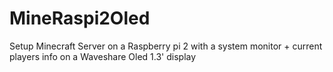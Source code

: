 # MineRaspi2Oled
Setup Minecraft Server on a Raspberry pi 2 with a system monitor + current players info on a Waveshare Oled 1.3' display
